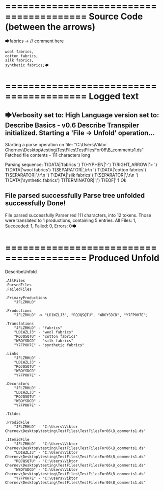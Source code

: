 ========================================
Source Code (between the arrows)
========================================

🡆fabrics -> // comment here

    wool fabrics,
    cotton fabrics,
    silk fabrics,
    synthetic fabrics;🡄

========================================
Logged text
========================================

🡆Verbosity set to: High
Language version set to: Describe Basics - v0.6
Describe Transpiler initialized.
Starting a 'File -> Unfold' operation...
------------------------
Starting a parse operation on file: "C:\Users\Viktor Chernev\Desktop\testing\TestFiles\TestFilesFor06\B_comments1.ds"
Fetched file contents - 111 characters long

Parsing sequence: T(DATA|'fabrics ') T(HYPHEN|'-') T(RIGHT_ARROW|'> ') T(DATA|'wool fabrics') T(SEPARATOR|',\r\n    ') T(DATA|'cotton fabrics') T(SEPARATOR|',\r\n    ') T(DATA|'silk fabrics') T(SEPARATOR|',\r\n    ') T(DATA|'synthetic fabrics') T(TERMINATOR|';') T(EOF|'<EOF>') Ok

File parsed successfully
Parse tree unfolded successfully
Done!
------------------------
File parsed successfully
Parser red 111 characters, into 12 tokens.
Those were translated to 1 productions, containing 5 entries.
All Files: 1, Succeeded: 1, Failed: 0, Errors: 0🡄

========================================
Produced Unfold
========================================

DescribeUnfold

    .AllFiles
    .ParsedFiles
    .FailedFiles

    .PrimaryProductions
        "JFLZRHLD" 

    .Productions
        "JFLZRHLD" -> "LD1WZLJ3", "RQJQSQTU", "WBOYSDCD", "Y7FP0H7E";

    .Translations
        "JFLZRHLD" - "fabrics"
        "LD1WZLJ3" - "wool fabrics"
        "RQJQSQTU" - "cotton fabrics"
        "WBOYSDCD" - "silk fabrics"
        "Y7FP0H7E" - "synthetic fabrics"

    .Links
        "JFLZRHLD" - 
        "LD1WZLJ3" - 
        "RQJQSQTU" - 
        "WBOYSDCD" - 
        "Y7FP0H7E" - 

    .Decorators
        "JFLZRHLD" - 
        "LD1WZLJ3" - 
        "RQJQSQTU" - 
        "WBOYSDCD" - 
        "Y7FP0H7E" - 

    .Tildes

    .ProdidFile
        "JFLZRHLD" - "C:\Users\Viktor Chernev\Desktop\testing\TestFiles\TestFilesFor06\B_comments1.ds"

    .ItemidFile
        "JFLZRHLD" - "C:\Users\Viktor Chernev\Desktop\testing\TestFiles\TestFilesFor06\B_comments1.ds"
        "LD1WZLJ3" - "C:\Users\Viktor Chernev\Desktop\testing\TestFiles\TestFilesFor06\B_comments1.ds"
        "RQJQSQTU" - "C:\Users\Viktor Chernev\Desktop\testing\TestFiles\TestFilesFor06\B_comments1.ds"
        "WBOYSDCD" - "C:\Users\Viktor Chernev\Desktop\testing\TestFiles\TestFilesFor06\B_comments1.ds"
        "Y7FP0H7E" - "C:\Users\Viktor Chernev\Desktop\testing\TestFiles\TestFilesFor06\B_comments1.ds"

